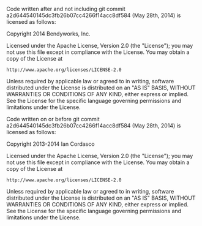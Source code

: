 Code written after and not including git commit a2d644540145dc3fb26b07cc4266f14acc8df584
(May 28th, 2014) is licensed as follows:

Copyright 2014 Bendyworks, Inc.

Licensed under the Apache License, Version 2.0 (the "License");
you may not use this file except in compliance with the License.
You may obtain a copy of the License at

    http://www.apache.org/licenses/LICENSE-2.0

Unless required by applicable law or agreed to in writing, software
distributed under the License is distributed on an "AS IS" BASIS,
WITHOUT WARRANTIES OR CONDITIONS OF ANY KIND, either express or implied.
See the License for the specific language governing permissions and
limitations under the License.



Code written on or before git commit a2d644540145dc3fb26b07cc4266f14acc8df584
(May 28th, 2014) is licensed as follows:

Copyright 2013-2014 Ian Cordasco

Licensed under the Apache License, Version 2.0 (the "License");
you may not use this file except in compliance with the License.
You may obtain a copy of the License at

    http://www.apache.org/licenses/LICENSE-2.0

Unless required by applicable law or agreed to in writing, software
distributed under the License is distributed on an "AS IS" BASIS,
WITHOUT WARRANTIES OR CONDITIONS OF ANY KIND, either express or implied.
See the License for the specific language governing permissions and
limitations under the License.
